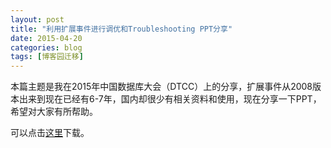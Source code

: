 ```yaml
---
layout: post
title: "利用扩展事件进行调优和Troubleshooting PPT分享"
date: 2015-04-20
categories: blog
tags: [博客园迁移]
---
```


本篇主题是我在2015年中国数据库大会（DTCC）上的分享，扩展事件从2008版本出来到现在已经有6-7年，国内却很少有相关资料和使用，现在分享一下PPT，希望对大家有所帮助。

可以点击[这里](https://files.cnblogs.com/files/CareySon/%E5%88%A9%E7%94%A8%E6%89%A9%E5%B1%95%E4%BA%8B%E4%BB%B6%E8%BF%9B%E8%A1%8C%E8%B0%83%E4%BC%98%E5%92%8CTroubleshooting-%E5%AE%8B%E6%B2%84%E5%89%91.pdf)下载。
